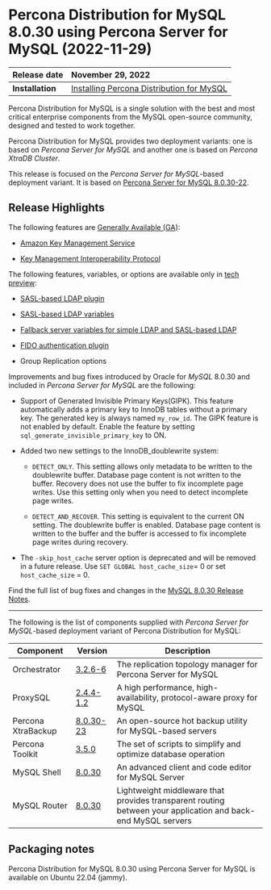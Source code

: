 # Percona Distribution for MySQL 8.0.30 using Percona Server for MySQL (2022-11-29)

| Release date    | November 29, 2022 |
| :-------------- | :--------------- |
|**Installation** | [Installing Percona Distribution for MySQL](installing.md)|


Percona Distribution for MySQL is a single solution with the best and most critical enterprise components from the MySQL open-source community, designed and tested to work together.

Percona Distribution for MySQL provides two deployment variants: one is based on *Percona Server for MySQL* and another one is based on *Percona XtraDB Cluster*.

This release is focused on the *Percona Server for MySQL*-based deployment variant. It is based on [Percona Server for MySQL 8.0.30-22](https://www.percona.com/doc/percona-server/8.0/release-notes/8.0.30-22.html).

## Release Highlights

The following features are [Generally Available (GA)](https://docs.percona.com/percona-server/8.0/glossary.md#generally-available):

* [Amazon Key Management Service](https://docs.percona.com/percona-server/8.0/security/using-amz-kms.md)

* [Key Management Interoperability Protocol](https://docs.percona.com/percona-server/8.0/security/using-kmip.md)

The following features, variables, or options are available only in [tech preview](https://docs.percona.com/percona-server/8.0/glossary.md#tech-preview):

* [SASL-based LDAP plugin](https://docs.percona.com/percona-server/8.0/security/ldap-authentication.md)

* [SASL-based LDAP variables](https://docs.percona.com/percona-server/8.0/security/ldap-system-variables.md)

* [Fallback server variables for simple LDAP and SASL-based LDAP](https://docs.percona.com/percona-server/8.0/security/ldap-system-variables.md)

* [FIDO authentication plugin](https://docs.percona.com/percona-server/8.0/security/fido-authentication-plugin.md)

* Group Replication options

Improvements and bug fixes introduced by Oracle for *MySQL* 8.0.30 and included in *Percona Server for MySQL* are the following:

* Support of Generated Invisible Primary Keys(GIPK). This feature automatically adds a primary key to InnoDB tables without a primary key. The generated key is always named `my_row_id`. The GIPK feature is not enabled by default. Enable the feature by setting `sql_generate_invisible_primary_key` to ON.

* Added two new settings to the InnoDB_doublewrite system:

  * `DETECT_ONLY`. This setting allows only metadata to be written to the doublewrite buffer. Database page content is not written to the buffer. Recovery does not use the buffer to fix incomplete page writes. Use this setting only when you need to detect incomplete page writes.

  * `DETECT_AND_RECOVER`. This setting is equivalent to the current ON setting. The doublewrite buffer is enabled. Database page content is written to the buffer and the buffer is accessed to fix incomplete page writes during recovery.

* The `-skip_host_cache` server option is deprecated and will be removed in a future release. Use `SET GLOBAL host_cache_size`= 0 or set `host_cache_size` = 0.

Find the full list of bug fixes and changes in the [MySQL 8.0.30 Release Notes](https://dev.mysql.com/doc/relnotes/mysql/8.0/en/news-8-0-30.html/).

---

The following is the list of components supplied with *Percona Server for MySQL*-based deployment variant of Percona Distribution for MySQL:

| Component           | Version   | Description                                |
| ------------------- | --------- | -------------------------------------------|
| Orchestrator        | [3.2.6-6](https://github.com/percona/orchestrator/releases/tag/v3.2.6-6)     | The replication topology manager for Percona Server for MySQL|
| ProxySQL            | [2.4.4-1.2](https://docs.percona.com/proxysql/2.4.4-1.2.html)     | A high performance, high-availability, protocol-aware proxy for MySQL|
| Percona XtraBackup  | [8.0.30-23](https://docs.percona.com/percona-xtrabackup/8.0/release-notes/8.0/8.0.30-23.0.html)| An open-source hot backup utility for MySQL-based servers|
| Percona Toolkit     | [3.5.0](https://www.percona.com/doc/percona-toolkit/LATEST/release_notes.html#v3-5-0-released-2022-11-28)     | The set of scripts to simplify and optimize database operation|
| MySQL Shell         | [8.0.30](https://dev.mysql.com/doc/relnotes/mysql-shell/8.0/en/news-8-0-30.html)    | An advanced client and code editor for MySQL Server|
| MySQL Router        | [8.0.30](https://dev.mysql.com/doc/relnotes/mysql-router/en/news-8-0-30.html)    | Lightweight middleware that provides transparent routing between your application and back-end MySQL servers|


## Packaging notes

Percona Distribution for MySQL 8.0.30 using Percona Server for MySQL is available on  Ubuntu 22.04 (jammy).